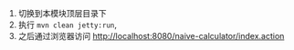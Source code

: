 1. 切换到本模块顶层目录下
2. 执行 `mvn clean jetty:run`,
3. 之后通过浏览器访问 [http://localhost:8080/naive-calculator/index.action](http://localhost:8080/naive-calculator/index.action)



